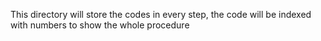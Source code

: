 This directory will store the codes in every step, the code will be indexed with numbers to show the whole procedure
